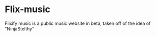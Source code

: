 # Flix-music
Flixify music is a public music website in beta, taken off of the idea of "NinjaStelthy"

